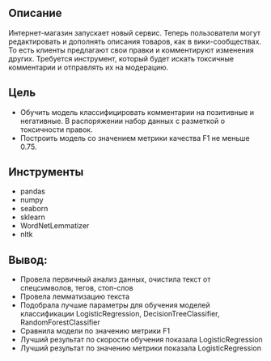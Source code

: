 ## Описание
Интернет-магазин запускает новый сервис. Теперь пользователи могут редактировать и дополнять описания товаров, как в вики-сообществах. То есть клиенты предлагают свои правки и комментируют изменения других. Требуется инструмент, который будет искать токсичные комментарии и отправлять их на модерацию.

## Цель
* Обучить модель классифицировать комментарии на позитивные и негативные. В распоряжении набор данных с разметкой о токсичности правок.
* Построить модель со значением метрики качества F1 не меньше 0.75.

## Инструменты
* pandas
* numpy
* seaborn
* sklearn
* WordNetLemmatizer
* nltk

## Вывод:
* Провела первичный анализ данных, очистила текст от спецсимволов, тегов, стоп-слов
* Провела лемматизацию текста
* Подобрала лучшие параметры для обучения моделей классификации LogisticRegression, DecisionTreeClassifier, RandomForestClassifier
* Сравнила модели по значению метрики F1
* Лучший результат по скорости обучения показала LogisticRegression
* Лучший результат по значению метрики показала LogisticRegression
